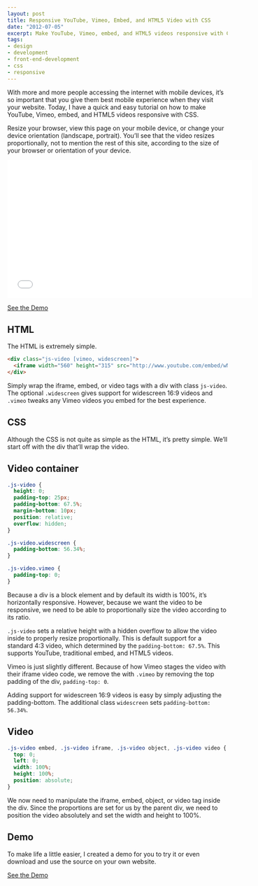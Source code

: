 ```yaml
---
layout: post
title: Responsive YouTube, Vimeo, Embed, and HTML5 Video with CSS
date: "2012-07-05"
excerpt: Make YouTube, Vimeo, embed, and HTML5 videos responsive with CSS.
tags:
- design
- development
- front-end-development
- css
- responsive
---
```


With more and more people accessing the internet with mobile devices, it’s so important that you give them best mobile experience when they visit your website. Today, I have a quick and easy tutorial on how to make YouTube, Vimeo, embed, and HTML5 videos responsive with CSS.

Resize your browser, view this page on your mobile device, or change your device orientation (landscape, portrait). You’ll see that the video resizes proportionally, not to mention the rest of this site, according to the size of your browser or orientation of your device.

<div class="video widescreen"><iframe src="//www.youtube.com/embed/wN3gueLT0D8?showinfo=0" frameborder="0" width="560" height="315"></iframe></div>

<a href="/responsive-video-embed/">See the Demo</a>

## HTML

The HTML is extremely simple.

```html
<div class="js-video [vimeo, widescreen]">
  <iframe width="560" height="315" src="http://www.youtube.com/embed/wN3gueLT0D8?showinfo=0" frameborder="0" allowfullscreen></iframe>
</div>
```

Simply wrap the iframe, embed, or video tags with a div with class `js-video`. The optional `.widescreen` gives support for widescreen 16:9 videos and `.vimeo` tweaks any Vimeo videos you embed for the best experience.

## CSS

Although the CSS is not quite as simple as the HTML, it’s pretty simple. We’ll start off with the div that’ll wrap the video.

## Video container

```css
.js-video {
  height: 0;
  padding-top: 25px;
  padding-bottom: 67.5%;
  margin-bottom: 10px;
  position: relative;
  overflow: hidden;
}

.js-video.widescreen {
  padding-bottom: 56.34%;
}

.js-video.vimeo {
  padding-top: 0;
}
```

Because a div is a block element and by default its width is 100%, it’s horizontally responsive. However, because we want the video to be responsive, we need to be able to proportionally size the video according to its ratio.

`.js-video` sets a relative height with a hidden overflow to allow the video inside to properly resize proportionally. This is default support for a standard 4:3 video, which determined by the `padding-bottom: 67.5%`. This supports YouTube, traditional embed, and HTML5 videos.

Vimeo is just slightly different. Because of how Vimeo stages the video with their iframe video code, we remove the with `.vimeo` by removing the top padding of the div, `padding-top: 0`.

Adding support for widescreen 16:9 videos is easy by simply adjusting the padding-bottom. The additional class `widescreen` sets `padding-bottom: 56.34%`.

## Video

```css
.js-video embed, .js-video iframe, .js-video object, .js-video video {
  top: 0;
  left: 0;
  width: 100%;
  height: 100%;
  position: absolute;
}
```

We now need to manipulate the iframe, embed, object, or video tag inside the div. Since the proportions are set for us by the parent div, we need to position the video absolutely and set the width and height to 100%.

## Demo

To make life a little easier, I created a demo for you to try it or even download and use the source on your own website.

<a href="/responsive-video-embed/">See the Demo</a>
